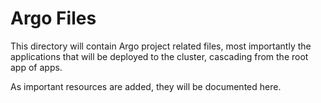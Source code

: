 # Argo Files

This directory will contain Argo project related files, most importantly the
applications that will be deployed to the cluster, cascading from the root app
of apps.

As important resources are added, they will be documented here.
